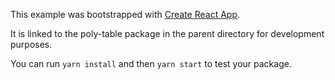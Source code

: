This example was bootstrapped with [Create React App](https://github.com/facebook/create-react-app).

It is linked to the poly-table package in the parent directory for development purposes.

You can run `yarn install` and then `yarn start` to test your package.
